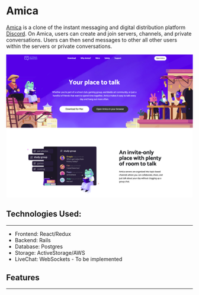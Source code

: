 # Amica

[Amica](https://amica-aa.herokuapp.com/#/) is a clone of the instant messaging and digital distribution platform 
[Discord](https://discord.com/). On Amica, users can create and join servers, channels, and private conversations.
Users can then send messages to other all other users within the servers or private conversations. 

![alt text](https://github.com/Junghyun2006/Amica/blob/main/0.resources/amika_images/Homepage.png)

## Technologies Used:
---------------------

* Frontend: React/Redux
* Backend: Rails
* Database: Postgres
* Storage: ActiveStorage/AWS
* LiveChat: WebSockets - To be implemented 

## Features 
-----------

